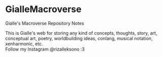 # GialleMacroverse
Gialle's Macroverse Repository Notes
<p> This is Gialle's web for storing any kind of concepts, thoughts, story, art, conceptual art, poetry, worldbuilding ideas, conlang, musical notation, xenharmonic, etc.<br>Follow my Instagram @rizalleksono :3</p>
